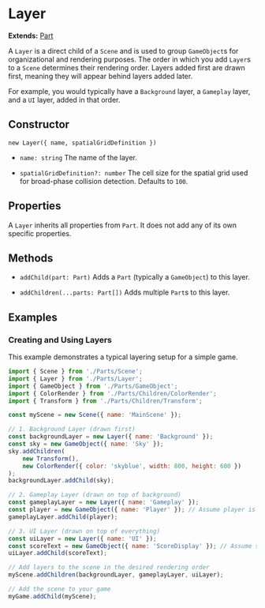 # Layer

**Extends:** [Part](./Part.md)

A `Layer` is a direct child of a `Scene` and is used to group `GameObject`s for organizational and rendering purposes. The order in which you add `Layer`s to a `Scene` determines their rendering order. Layers added first are drawn first, meaning they will appear behind layers added later.

For example, you would typically have a `Background` layer, a `Gameplay` layer, and a `UI` layer, added in that order.

## Constructor

`new Layer({ name, spatialGridDefinition })`

-   `name: string`
    The name of the layer.

-   `spatialGridDefinition?: number`
    The cell size for the spatial grid used for broad-phase collision detection. Defaults to `100`.

## Properties

A `Layer` inherits all properties from `Part`. It does not add any of its own specific properties.

## Methods

-   `addChild(part: Part)`
    Adds a `Part` (typically a `GameObject`) to this layer.

-   `addChildren(...parts: Part[])`
    Adds multiple `Part`s to this layer.

## Examples

### Creating and Using Layers

This example demonstrates a typical layering setup for a simple game.

```javascript
import { Scene } from './Parts/Scene';
import { Layer } from './Parts/Layer';
import { GameObject } from './Parts/GameObject';
import { ColorRender } from './Parts/Children/ColorRender';
import { Transform } from './Parts/Children/Transform';

const myScene = new Scene({ name: 'MainScene' });

// 1. Background Layer (drawn first)
const backgroundLayer = new Layer({ name: 'Background' });
const sky = new GameObject({ name: 'Sky' });
sky.addChildren(
    new Transform(),
    new ColorRender({ color: 'skyblue', width: 800, height: 600 })
);
backgroundLayer.addChild(sky);

// 2. Gameplay Layer (drawn on top of background)
const gameplayLayer = new Layer({ name: 'Gameplay' });
const player = new GameObject({ name: 'Player' }); // Assume player is set up elsewhere
gameplayLayer.addChild(player);

// 3. UI Layer (drawn on top of everything)
const uiLayer = new Layer({ name: 'UI' });
const scoreText = new GameObject({ name: 'ScoreDisplay' }); // Assume scoreText is set up
uiLayer.addChild(scoreText);

// Add layers to the scene in the desired rendering order
myScene.addChildren(backgroundLayer, gameplayLayer, uiLayer);

// Add the scene to your game
myGame.addChild(myScene);
```
